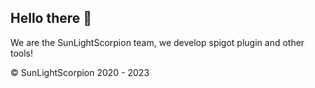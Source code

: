 ## Hello there 👋

We are the SunLightScorpion team, we develop spigot plugin and other tools!



© SunLightScorpion 2020 - 2023
